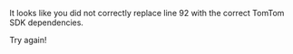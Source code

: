 It looks like you did not correctly replace line 92 with the correct TomTom SDK dependencies.

Try again!
